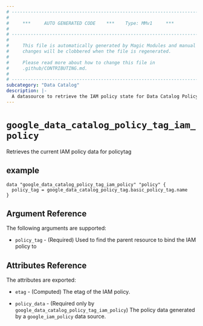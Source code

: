 ```yaml
---
# ----------------------------------------------------------------------------
#
#     ***     AUTO GENERATED CODE    ***    Type: MMv1     ***
#
# ----------------------------------------------------------------------------
#
#     This file is automatically generated by Magic Modules and manual
#     changes will be clobbered when the file is regenerated.
#
#     Please read more about how to change this file in
#     .github/CONTRIBUTING.md.
#
# ----------------------------------------------------------------------------
subcategory: "Data Catalog"
description: |-
  A datasource to retrieve the IAM policy state for Data Catalog PolicyTag
---
```



# `google_data_catalog_policy_tag_iam_policy`
Retrieves the current IAM policy data for policytag


## example

```hcl
data "google_data_catalog_policy_tag_iam_policy" "policy" {
  policy_tag = google_data_catalog_policy_tag.basic_policy_tag.name
}
```

## Argument Reference

The following arguments are supported:

* `policy_tag` - (Required) Used to find the parent resource to bind the IAM policy to

## Attributes Reference

The attributes are exported:

* `etag` - (Computed) The etag of the IAM policy.

* `policy_data` - (Required only by `google_data_catalog_policy_tag_iam_policy`) The policy data generated by
  a `google_iam_policy` data source.
